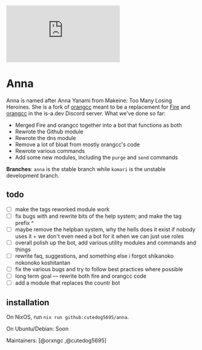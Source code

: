 ![banner](https://embed.pixiv.net/spotlight.php?id=10119&lang=en)
# Anna
Anna is named after Anna Yanami from Makeine: Too Many Losing Heroines.
She is a fork of [orangcc](https://github.com/is-a-dev/orangcapp) meant to be a replacement for [Fire](https://github.com/is-a-dev/fire) and [orangcc](https://github.com/is-a-dev/orangcapp) in the is-a.dev Discord server.
What we've done so far:

- Merged Fire and orangcc together into a bot that functions as both
- Rewrote the Github module
- Rewrote the dns module
- Remove a lot of bloat from mostly orangcc's code
- Rewrote various commands
- Add some new modules, including the `purge` and `send` commands

**Branches**: `anna` is the stable branch while `komari` is the unstable development branch.

## todo
- [ ] make the tags reworked module work
- [ ] fix bugs with and rewrite bits of the help system; and make the tag prefix ^
- [ ] maybe remove the helpban system, why the hells does it exist if nobody uses it + we don't even need a bot for it when we can just use roles
- [ ] overall polish up the bot, add various utility modules and commands and things
- [ ] rewrite faq, suggestions, and something else i forgot shikanoko nokonoko koshitantan
- [ ] fix the various bugs and try to follow best practices where possible
- [ ] long term goal — rewrite both fire and orangcc code
- [ ] add a module that replaces the countr bot

## installation
On NixOS, run `nix run github:cutedog5695/anna`.

On Ubuntu/Debian: Soon

Maintainers: [@orxngc ,@cutedog5695]